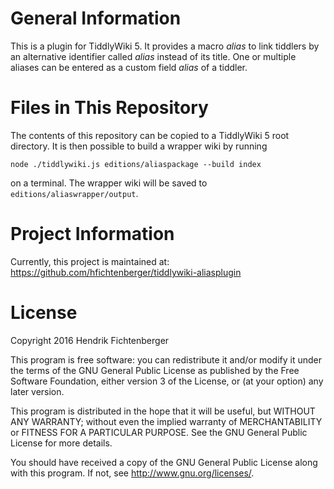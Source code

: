 # General Information

This is a plugin for TiddlyWiki 5. It provides a macro *alias* to link tiddlers
by an alternative identifier called *alias* instead of its title. One or
multiple aliases can be entered as a custom field *alias* of a tiddler.

# Files in This Repository
The contents of this repository can be copied to a TiddlyWiki 5 root directory.
It is then possible to build a wrapper wiki by running

    node ./tiddlywiki.js editions/aliaspackage --build index

on a terminal. The wrapper wiki will be saved to `editions/aliaswrapper/output`.

# Project Information
Currently, this project is maintained at:
https://github.com/hfichtenberger/tiddlywiki-aliasplugin

# License
Copyright 2016 Hendrik Fichtenberger

This program is free software: you can redistribute it and/or modify
it under the terms of the GNU General Public License as published by
the Free Software Foundation, either version 3 of the License, or
(at your option) any later version.

This program is distributed in the hope that it will be useful,
but WITHOUT ANY WARRANTY; without even the implied warranty of
MERCHANTABILITY or FITNESS FOR A PARTICULAR PURPOSE.  See the
GNU General Public License for more details.

You should have received a copy of the GNU General Public License
along with this program.  If not, see <http://www.gnu.org/licenses/>.
